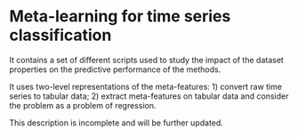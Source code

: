 # Meta-learning for time series classification

It contains a set of different scripts used to study the impact of the dataset properties on the predictive performance
of the methods. 

It uses two-level representations of the meta-features: 1) convert raw time series to tabular data; 2) extract meta-features on tabular data and consider the problem as a problem of regression.


This description is incomplete and will be further updated. 
